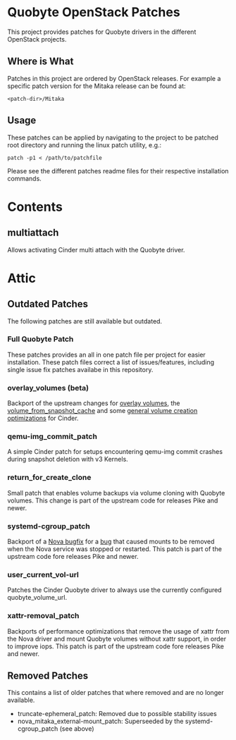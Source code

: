 # Quobyte OpenStack Patches

This project provides patches for Quobyte drivers in the different OpenStack projects.

## Where is What

Patches in this project are ordered by OpenStack releases. For example a specific patch  version for the Mitaka release can be found at:

    <patch-dir>/Mitaka


## Usage

These patches can be applied by navigating to the project to be patched root directory and running the linux patch utility, e.g.:

    patch -p1 < /path/to/patchfile

Please see the different patches readme files for their respective installation commands.

# Contents

## multiattach

Allows activating Cinder multi attach with the Quobyte driver.

# Attic

## Outdated Patches

The following patches are still available but outdated.

### Full Quobyte Patch

These patches provides an all in one patch file per project for easier installation. These patch files correct a list of issues/features, including single issue fix patches availabe in this repository.


### overlay_volumes (**beta**)

Backport of the upstream changes for [overlay volumes](https://review.openstack.org/#/c/507050), the [volume_from_snapshot_cache](https://review.openstack.org/#/c/502974/9) and some [general volume creation optimizations](https://review.openstack.org/#/c/500782/) for Cinder.

### qemu-img_commit_patch
A simple Cinder patch for setups encountering qemu-img commit crashes during snapshot deletion with v3 Kernels.

### return_for_create_clone

Small patch that enables volume backups via volume cloning with Quobyte volumes. This change is part of the upstream code for releases Pike and newer.

### systemd-cgroup_patch

Backport of a [Nova bugfix](https://review.openstack.org/#/c/432344/) for a [bug](https://bugs.launchpad.net/nova/+bug/1530860) that caused mounts to be removed when the Nova service was stopped or restarted.
This patch is part of the upstream code fore releases Pike and newer.

### user_current_vol-url

Patches the Cinder Quobyte driver to always use the currently configured quobyte_volume_url.

### xattr-removal_patch

Backports of performance optimizations that remove the usage of xattr from the Nova driver and mount Quobyte volumes without xattr support, in order to improve iops.
This patch is part of the upstream code fore releases Pike and newer.


## Removed Patches

This contains a list of older patches that where removed and are no longer available.

- truncate-ephemeral_patch: Removed due to possible stability issues
- nova_mitaka_external-mount_patch: Superseeded by the systemd-cgroup_patch (see above)
